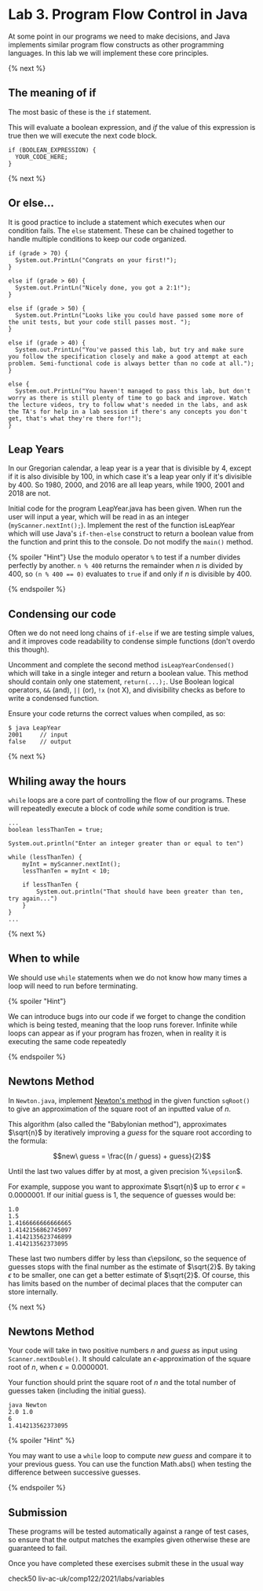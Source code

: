 # Lab 3. Program Flow Control in Java
At some point in our programs we need to make decisions, and Java implements similar program flow constructs as other programming languages. In this lab we will implement these core principles.

{% next %}

## The meaning of if

The most basic of these is the `if` statement. 

This will evaluate a boolean expression, and _if_ the value of this expression is true then we will execute the next code block. 

```
if (BOOLEAN_EXPRESSION) {
  YOUR_CODE_HERE;
}
```
{% next %}

## Or else...

It is good practice to include a statement which executes when our condition fails. The `else` statement. These can be chained together to handle multiple conditions to keep our code organized.

```
if (grade > 70) {
  System.out.PrintLn("Congrats on your first!");
}

else if (grade > 60) {
  System.out.PrintLn("Nicely done, you got a 2:1!");
}

else if (grade > 50) {
  System.out.PrintLn("Looks like you could have passed some more of the unit tests, but your code still passes most. ");
}

else if (grade > 40) {
  System.out.PrintLn("You've passed this lab, but try and make sure you follow the specification closely and make a good attempt at each problem. Semi-functional code is always better than no code at all.");
}

else {
  System.out.PrintLn("You haven't managed to pass this lab, but don't worry as there is still plenty of time to go back and improve. Watch the lecture videos, try to follow what's needed in the labs, and ask the TA's for help in a lab session if there's any concepts you don't get, that's what they're there for!");
}
```

## Leap Years

In our Gregorian calendar, a leap year is a year that is divisible by $`4`$, except if it is also divisible by $`100`$, in which case it's a leap year only if it's divisible by $`400`$. So $`1980`$, $`2000`$, and $`2016`$ are all leap years, while $`1900`$, $`2001`$ and $`2018`$ are not.

Initial code for the program LeapYear.java has been given. When run the user will input a year, which will be read in as an integer (`myScanner.nextInt();`). Implement the rest of the function isLeapYear which will use Java's `if-then-else` construct to return a boolean value from the function and print this to the console. Do not modify the `main()` method. 

{% spoiler "Hint"}
Use the modulo operator `%` to test if a number divides perfectly by another. `n % 400` returns the remainder when $`n`$ is divided by $`400 `$, so `(n % 400 == 0)` evaluates to `true` if and only if $`n`$ is divisible by $`400`$.

{% endspoiler %}

## Condensing our code

Often we do not need long chains of `if-else` if we are testing simple values, and it improves code readability to condense simple functions (don't overdo this though).

Uncomment and complete the second method `isLeapYearCondensed()` which will take in a single integer and return a boolean value. This method should contain only one statement, `return(...);`. Use Boolean logical operators, `&&` (and), `||` (or), `!x` (not X), and divisibility checks as before to write a condensed function.

Ensure your code returns the correct values when compiled, as so:

```
$ java LeapYear
2001     // input
false    // output
```

{% next %}

## Whiling away the hours

`while` loops are a core part of controlling the flow of our programs. These will repeatedly execute a block of code _while_ some condition is true. 

```
... 
boolean lessThanTen = true;

System.out.println("Enter an integer greater than or equal to ten")

while (lessThanTen) {
    myInt = myScanner.nextInt();
    lessThanTen = myInt < 10;

    if lessThanTen {
        System.out.println("That should have been greater than ten, try again...")
    }
}
...
```

{% next %}

## When to while

We should use `while` statements when we do not know how many times a loop will need to run before terminating. 

{% spoiler "Hint"}

We can introduce bugs into our code if we forget to change the condition which is being tested, meaning that the loop runs forever. Infinite while loops can appear as if your program has frozen, when in reality it is executing the same code repeatedly 

{% endspoiler %}

## Newtons Method

In `Newton.java`, implement [Newton's method](https://www.wikipedia.com/en/Newton's_method#/Square_root_of_a_number) in the given function `sqRoot()` to give an approximation of the square root of an inputted value of $`n`$. 

This algorithm (also called the "Babylonian method"), approximates $`\sqrt{n}`$ by iteratively improving a $`guess`$ for the square root according to the formula:
```math
new\ guess = \frac{(n / guess) + guess}{2}
```

Until the last two values differ by at most, a given precision %`\epsilon`$.

For example, suppose you want to approximate $`\sqrt{n}`$ up to error $`\epsilon=0.0000001`$. If our initial guess is $`1`$, the sequence of guesses would be:

```
1.0
1.5
1.4166666666666665
1.4142156862745097
1.4142135623746899
1.414213562373095
```
These last two numbers differ by less than ϵ\epsilonϵ, so the sequence of guesses stops with the final number as the estimate of $`\sqrt{2}`$​​. By taking $`\epsilon`$ to be smaller, one can get a better estimate of $`\sqrt{2}`$​. Of course, this has limits based on the number of decimal places that the computer can store internally.

{% next %}

## Newtons Method

Your code will take in two positive numbers $`n`$ and $`guess`$ as input using `Scanner.nextDouble()`. It should calculate an $`\epsilon`$-approximation of the square root of $`n`$, when $`\epsilon=0.0000001`$.

Your function should print the square root of $`n`$ and the total number of guesses taken (including the initial guess).

```
java Newton
2.0 1.0
6
1.414213562373095
```

{% spoiler "Hint" %}

You may want to use a `while` loop to compute $`new\ guess`$ and compare it to your previous guess. You can use the function Math.abs() when testing the difference between successive guesses.

{% endspoiler %}


## Submission

These programs will be tested automatically against a range of test cases, so ensure that the output matches the examples given otherwise these are guaranteed to fail. 

Once you have completed these exercises submit these in the usual way 

check50 liv-ac-uk/comp122/2021/labs/variables
